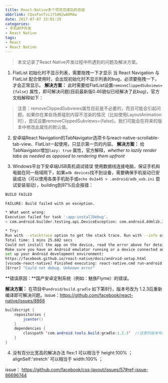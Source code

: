 ```yaml
---
title: React-Native多个项目完成后的总结
abbrlink: CQvxFvnTvi1f5d62wARM4w
date: 2017-07-07 15:01:29
categories:
- 手机APP开发
- React Native
tags:
- React
- React Native
---
```

> 本文记录了React Native开发过程中所遇到的问题及解决方案。

1. FlatList 初始化时不显示列表，需要拖拽一下才显示
   当 React Navigation 与 FlatList 配合使用时，会出现初始化时不显示列表的bug，必须要拖拽一下，才会正常显示。
   **解决方案：** 此时需要给FlatList设置`removeClippedSubviews={false}` 属性，即可解决问题(目前最新版0.46貌似已经解决了此bug)，官方文档解释如下：
> 注意：removeClippedSubviews属性目前是不必要的，而且可能会引起问题。如果你在某些场景碰到内容不渲染的情况（比如使用LayoutAnimation时），尝试设置removeClippedSubviews={false}。我们可能会在将来的版本中修改此属性的默认值。

2. 安卓端React Navigation的TabNavigator选项卡与react-native-scrollable-tab-view、FlatList一起使用，只显示第一页的内容。
   **解决方案：** 给TabNavigator增加`lazy: true` 属性，官方解释，*whether to lazily render tabs as needed as opposed to rendering them upfront*

3. Windows平台下安卓端USB真机调试错误
   使用数据线连接电脑，保证手机和电脑在同一局域网下，如果`adb devices`找不到设备，需要确保手机驱动已安装成功（可以使用各类手机助手或`echo 0x2a45 > .android/adb_usb.ini` 尝试安装驱动），building到97%后会报错：
   <!-- more -->
```sh
BUILD FAILED

FAILURE: Build failed with an exception.

* What went wrong:
Execution failed for task ':app:installDebug'.
> com.android.builder.testing.api.DeviceException: com.android.ddmlib.InstallException: Unable to upload some APKs

* Try:
Run with --stacktrace option to get the stack trace. Run with --info or --debug option to get more log output.
Total time: 1 mins 25.602 secs
Could not install the app on the device, read the error above for details.
Make sure you have an Android emulator running or a device connected and have
set up your Android development environment:
https://facebook.github.io/react-native/docs/android-setup.html
[vscode-react-native] Finished executing: react-native.cmd run-android
[Error] "Could not debug. Unknown error"
```

**错误原因：**国产安卓定制系统（例如：魅族Flyme）的错误。

**解决方案：**
	在项目中`android/build.gradle` 如下第8行，版本号改为 1.2.3后重新编译即可解决问题。issue：https://github.com/facebook/react-native/issues/8868
```Java
buildscript {
    repositories {
        jcenter()
    }
    dependencies {
        classpath 'com.android.tools.build:gradle:1.2.3'  //这里的版本号改为1.2.3
    }
}
```

4. 没有百分比宽高的解决办法
   flex:1 可以相当于 height:100% ；
   alignSelf:'stretch' 可以相当于 width:100% ；

issue： https://github.com/facebook/css-layout/issues/57#ref-issue-86696744
